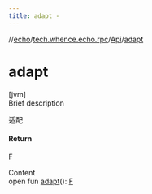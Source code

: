 ```yaml
---
title: adapt -
---
```

//[echo](../../index.md)/[tech.whence.echo.rpc](../index.md)/[Api](index.md)/[adapt](adapt.md)



# adapt  
[jvm]  
Brief description  


适配



#### Return  


F

  
Content  
open fun [adapt](adapt.md)(): [F](index.md)  



